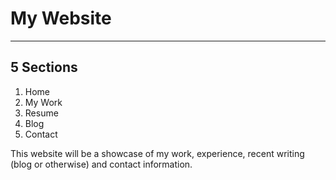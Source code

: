 # My Website

---

## 5 Sections
1. Home
2. My Work
3. Resume
4. Blog
5. Contact

This website will be a showcase of my work, experience, recent writing (blog or otherwise) and contact information.